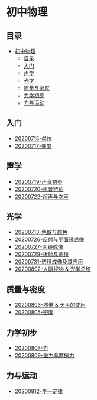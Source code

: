 # 初中物理

## 目录

<!-- @import "[TOC]" {cmd="toc" depthFrom=1 depthTo=6 orderedList=false} -->

<!-- code_chunk_output -->

- [初中物理](#初中物理)
  - [目录](#目录)
  - [入门](#入门)
  - [声学](#声学)
  - [光学](#光学)
  - [质量与密度](#质量与密度)
  - [力学初步](#力学初步)
  - [力与运动](#力与运动)

<!-- /code_chunk_output -->

## 入门
* [20200715-单位](./ch1/README.html)
* [20200717-速度](./ch1/20200717.html)

## 声学
* [20200719-声音初步](./ch3/0719.html)
* [20200720-声音特征](./ch3/0720.html)
* [20200722-超声与次声](./ch3/0722.html)

## 光学

* [20200713-色散与颜色](./light/20200713.html)
* [20200726-反射与平面镜成像](./ch4/20200726.html)
* [20200727-面镜成像](./ch4/20200727.html)
* [20200729-折射与透镜](./ch4/20200729.html)
* [20200731-透镜成像及其应用](./ch4/20200731.html)
* [20200802-人眼视物 & 光学总结](./ch4/20200802.html)

## 质量与密度

* [20200803-质量 & 天平的使用](./ch5/0803.html)
* [20200805-密度](./ch5/0805.html)

## 力学初步

* [20200807-力](./ch6/0807.html)
* [20200809-重力与摩擦力](./ch6/0809.html)

## 力与运动

* [20200812-牛一定律](./ch7/0812.html)